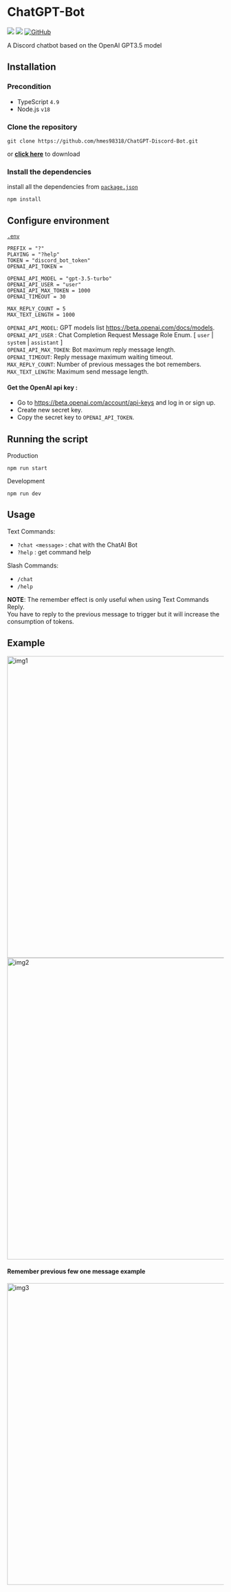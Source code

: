 # ChatGPT-Bot
<a href="https://www.typescriptlang.org/"><img src="https://img.shields.io/badge/typescript-%23007ACC.svg?style=for-the-badge&logo=typescript&logoColor=white" /></a> 
<a href="https://discord.js.org/"><img src="https://img.shields.io/badge/Discord.JS-v14-blue?style=for-the-badge&logo=DISCORD" /></a> 
<a href="https://github.com/hmes98318/ChatGPT-Bot/blob/main/LICENSE"><img alt="GitHub" src="https://img.shields.io/github/license/hmes98318/ChatGPT-Bot?style=for-the-badge"></a>  

A Discord chatbot based on the OpenAI GPT3.5 model  


## Installation
### Precondition
 * TypeScript `4.9`
 * Node.js `v18`

### Clone the repository
```
git clone https://github.com/hmes98318/ChatGPT-Discord-Bot.git
```
or [**click here**](https://github.com/hmes98318/ChatGPT-Discord-Bot/releases) to download

### Install the dependencies
install all the dependencies from [`package.json`](./package.json)  
```
npm install
```


## Configure environment
[`.env`](./.env)  
```env
PREFIX = "?"
PLAYING = "?help"
TOKEN = "discord_bot_token"
OPENAI_API_TOKEN = 

OPENAI_API_MODEL = "gpt-3.5-turbo"
OPENAI_API_USER = "user"
OPENAI_API_MAX_TOKEN = 1000
OPENAI_TIMEOUT = 30

MAX_REPLY_COUNT = 5
MAX_TEXT_LENGTH = 1000
```
`OPENAI_API_MODEL`: GPT models list https://beta.openai.com/docs/models.  
`OPENAI_API_USER` : Chat Completion Request Message Role Enum. [ `user` | `system` | `assistant` ]  
`OPENAI_API_MAX_TOKEN`: Bot maximum reply message length.  
`OPENAI_TIMEOUT`: Reply message maximum waiting timeout.  
`MAX_REPLY_COUNT`: Number of previous messages the bot remembers.  
`MAX_TEXT_LENGTH`: Maximum send message length.  

#### Get the OpenAI api key :
 * Go to https://beta.openai.com/account/api-keys and log in or sign up.
 * Create new secret key.
 * Copy the secret key to `OPENAI_API_TOKEN`.


## Running the script 
Production
```
npm run start
```
Development
```
npm run dev
```


## Usage
Text Commands:  
 * `?chat <message>` : chat with the ChatAI Bot
 * `?help` : get command help

Slash Commands:  
 * `/chat`
 * `/help`
 
**NOTE**: The remember effect is only useful when using Text Commands Reply.  
You have to reply to the previous message to trigger but it will increase the consumption of tokens.


## Example
<img src="/imgs/img1.png" alt="img1" width="700"/>
<img src="/imgs/img2.png" alt="img2" width="700"/>

#### Remember previous few one message example
<img src="/imgs/img3.png" alt="img3" width="700"/>

